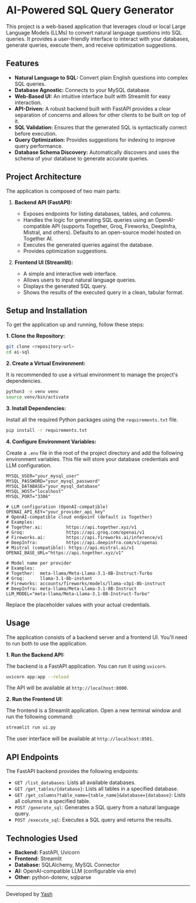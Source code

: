 # AI-Powered SQL Query Generator

This project is a web-based application that leverages cloud or local Large Language Models (LLMs) to convert natural language questions into SQL queries. It provides a user-friendly interface to interact with your databases, generate queries, execute them, and receive optimization suggestions.

## Features

*   **Natural Language to SQL:** Convert plain English questions into complex SQL queries.
*   **Database Agnostic:** Connects to your MySQL database.
*   **Web-Based UI:** An intuitive interface built with Streamlit for easy interaction.
*   **API-Driven:** A robust backend built with FastAPI provides a clear separation of concerns and allows for other clients to be built on top of it.
*   **SQL Validation:** Ensures that the generated SQL is syntactically correct before execution.
*   **Query Optimization:** Provides suggestions for indexing to improve query performance.
*   **Database Schema Discovery:** Automatically discovers and uses the schema of your database to generate accurate queries.

## Project Architecture

The application is composed of two main parts:

1.  **Backend API (FastAPI):**
    *   Exposes endpoints for listing databases, tables, and columns.
    *   Handles the logic for generating SQL queries using an OpenAI-compatible API (supports Together, Groq, Fireworks, DeepInfra, Mistral, and others). Defaults to an open-source model hosted on Together AI.
    *   Executes the generated queries against the database.
    *   Provides optimization suggestions.

2.  **Frontend UI (Streamlit):**
    *   A simple and interactive web interface.
    *   Allows users to input natural language queries.
    *   Displays the generated SQL query.
    *   Shows the results of the executed query in a clean, tabular format.

## Setup and Installation

To get the application up and running, follow these steps:

**1. Clone the Repository:**

```bash
git clone <repository-url>
cd ai-sql
```

**2. Create a Virtual Environment:**

It is recommended to use a virtual environment to manage the project's dependencies.

```bash
python3 -m venv venv
source venv/bin/activate
```

**3. Install Dependencies:**

Install all the required Python packages using the `requirements.txt` file.

```bash
pip install -r requirements.txt
```

**4. Configure Environment Variables:**

Create a `.env` file in the root of the project directory and add the following environment variables. This file will store your database credentials and LLM configuration.

```
MYSQL_USER="your_mysql_user"
MYSQL_PASSWORD="your_mysql_password"
MYSQL_DATABASE="your_mysql_database"
MYSQL_HOST="localhost"
MYSQL_PORT="3306"

# LLM configuration (OpenAI-compatible)
OPENAI_API_KEY="your_provider_api_key"
# OpenAI-compatible cloud endpoint (default is Together)
# Examples:
# Together.ai:         https://api.together.xyz/v1
# Groq:                https://api.groq.com/openai/v1
# Fireworks.ai:        https://api.fireworks.ai/inference/v1
# DeepInfra:           https://api.deepinfra.com/v1/openai
# Mistral (compatible): https://api.mistral.ai/v1
OPENAI_BASE_URL="https://api.together.xyz/v1"

# Model name per provider
# Examples:
# Together:  meta-llama/Meta-Llama-3.1-8B-Instruct-Turbo
# Groq:      llama-3.1-8b-instant
# Fireworks: accounts/fireworks/models/llama-v3p1-8b-instruct
# DeepInfra: meta-llama/Meta-Llama-3.1-8B-Instruct
LLM_MODEL="meta-llama/Meta-Llama-3.1-8B-Instruct-Turbo"
```

Replace the placeholder values with your actual credentials.

## Usage

The application consists of a backend server and a frontend UI. You'll need to run both to use the application.

**1. Run the Backend API:**

The backend is a FastAPI application. You can run it using `uvicorn`.

```bash
uvicorn app:app --reload
```

The API will be available at `http://localhost:8000`.

**2. Run the Frontend UI:**

The frontend is a Streamlit application. Open a new terminal window and run the following command:

```bash
streamlit run ui.py
```

The user interface will be available at `http://localhost:8501`.

## API Endpoints

The FastAPI backend provides the following endpoints:

*   `GET /list_databases`: Lists all available databases.
*   `GET /get_tables/{database}`: Lists all tables in a specified database.
*   `GET /get_columns?table_name={table_name}&database={database}`: Lists all columns in a specified table.
*   `POST /generate_sql`: Generates a SQL query from a natural language query.
*   `POST /execute_sql`: Executes a SQL query and returns the results.

## Technologies Used

*   **Backend:** FastAPI, Uvicorn
*   **Frontend:** Streamlit
*   **Database:** SQLAlchemy, MySQL Connector
*   **AI:** OpenAI-compatible LLM (configurable via env)
*   **Other:** python-dotenv, sqlparse

---

Developed by [Yash](https://www.linkedin.com/in/yash-tomar-sr-manager-technology-97380417)
